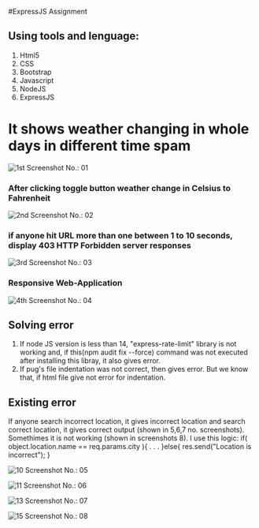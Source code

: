 #ExpressJS Assignment

## Using tools and lenguage:
1. Html5
2. CSS
3. Bootstrap
4. Javascript
5. NodeJS
6. ExpressJS

# It shows weather changing in whole days in different time spam
![1st](https://user-images.githubusercontent.com/69507020/147814479-cf018ea3-cdfc-445f-bb61-fff06729cb87.png)
                                        Screenshot No.: 01

### After clicking toggle button weather change in Celsius to Fahrenheit
![2nd](https://user-images.githubusercontent.com/69507020/147814480-f702a1ca-5f6c-4a26-8235-1c4e30240d33.png)
                                        Screenshot No.: 02
### if anyone hit URL more than one between 1 to 10 seconds, display 403 HTTP Forbidden server responses
![3rd](https://user-images.githubusercontent.com/69507020/147804544-7aee7368-f083-4fc7-992a-0d24574879a0.png)
                                        Screenshot No.: 03

### Responsive Web-Application
![4th](https://user-images.githubusercontent.com/69507020/147814485-d22bd050-9e6c-45a0-8761-f0a37746d51e.png)
                                        Screenshot No.: 04

## Solving error
1. If node JS version is less than 14, "express-rate-limit" library is not working and, if this(npm audit fix --force) command was not executed after installing this libray, it also gives error.
2. If pug's file indentation was not correct, then gives error. But we know that, if html file give not error for indentation.

## Existing error
If anyone search incorrect location, it gives incorrect location and search correct location, it gives correct output (shown in 5,6,7 no. screenshots). Somethimes it is not working (shown in screenshots 8). I use this logic:
if( object.location.name == req.params.city ){
      .
      .
      .
}else{
    res.send("Location is incorrect");
}

![10](https://user-images.githubusercontent.com/69507020/147819169-e75b02fb-5fc4-4ec6-9589-35182ff86c32.png)
                                              Screenshot No.: 05

![11](https://user-images.githubusercontent.com/69507020/147819178-f5b0a863-82e5-4458-8f85-f5fbc7905d47.png)
                                              Screenshot No.: 06

![13](https://user-images.githubusercontent.com/69507020/147819181-2895c75e-bd68-426f-8254-9373310f89b4.png)
                                              Screenshot No.: 07

![15](https://user-images.githubusercontent.com/69507020/147819186-def4ef9a-ab4a-4cec-9e3a-2f121e0adb23.png)
                                              Screenshot No.: 08
